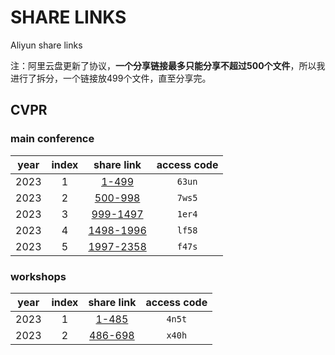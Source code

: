 # SHARE LINKS
Aliyun share links

注：阿里云盘更新了协议，**一个分享链接最多只能分享不超过500个文件**，所以我进行了拆分，一个链接放499个文件，直至分享完。

## CVPR

### main conference

| year | index |                       share link                       | access code |   
|:----:|:-----:|:------------------------------------------------------:|:-----------:|
| 2023 |   1   |   [1-499](https://www.aliyundrive.com/s/SGMUABYNoRM)   |   `63un`    |  
| 2023 |   2   |  [500-998](https://www.aliyundrive.com/s/XeXJz53AVKn)  |   `7ws5`    |  
| 2023 |   3   | [999-1497](https://www.aliyundrive.com/s/9wjv8gaE95i)  |   `1er4`    |  
| 2023 |   4   | [1498-1996](https://www.aliyundrive.com/s/kqt4GNYmSYR) |   `lf58`    | 
| 2023 |   5   | [1997-2358](https://www.aliyundrive.com/s/GyyyD4XnqhZ) |   `f47s`    | 


### workshops

| year | index |                      share link                      | access code |   
|:----:|:-----:|:----------------------------------------------------:|:-----------:|
| 2023 |   1   |  [1-485](https://www.aliyundrive.com/s/gPtPRYcyttz)  |   `4n5t`    |  
| 2023 |   2   | [486-698](https://www.aliyundrive.com/s/x18A9AxPJGp) |   `x40h`    |  